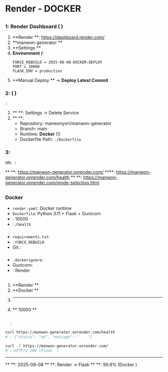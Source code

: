 #  Render    - DOCKER

##

### 1: Render Dashboard   ( )

1. **Render  **: https://dashboard.render.com/
2. **manwon-generator  **
3. **Settings  **
4. **Environment   /**:
   ```
   FORCE_REBUILD = 2025-08-08-DOCKER-DEPLOY
   PORT = 10000
   FLASK_ENV = production
   ```
5. **Manual Deploy  ** → **Deploy Latest Commit**

### 2:    ( )

    :

1. **  **: Settings → Delete Service
2. **  **:
   - Repository: manwonyori/manwon-generator
   - Branch: main
   - Runtime: **Docker** (!)
   - Dockerfile Path: `./Dockerfile`

### 3:

    URL :

 ** **: https://manwon-generator.onrender.com/
 ****: https://manwon-generator.onrender.com/health
 ** **: https://manwon-generator.onrender.com/mode-selection.html

##

###  Docker
- `render.yaml`: Docker runtime
- `Dockerfile`: Python 3.11 + Flask + Gunicorn
- : 10000
- : `/health`

###
- `requirements.txt`:
- : `FORCE_REBUILD`
- Git :

###
- `.dockerignore`:
- Gunicorn:
- : Render

##

1. **Render    **
2. **Docker     **
3. **   **
4. ** 10000   **

##

      :

```bash
curl https://manwon-generator.onrender.com/health
# : {"status": "ok", "message": "    "}

curl -I https://manwon-generator.onrender.com/
# : HTTP/2 200 (Flask  )
```

---

** **: 2025-08-08
** **: Render   → Flask
** **: 99.9% (Docker   )